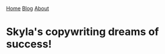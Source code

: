 [Home](https://sfrench01.github.io/CopywritingTales/index.html) 
[Blog](https://sfrench01.github.io/CopywritingTales/blog.html)
[About](https://sfrench01.github.io/CopywritingTales/about.html)
# Skyla's copywriting dreams of success!
